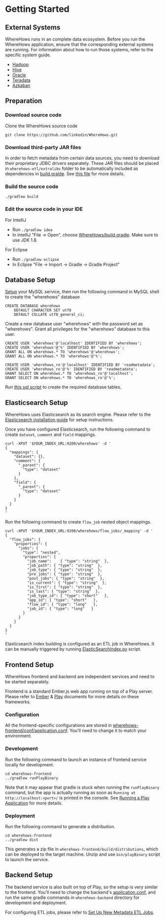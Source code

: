 # Getting Started

## External Systems
WhereHows runs in an complete data ecosystem. Before you run the WhereHows application, ensure that the corresponding external systems are running. For information about how to run those systems, refer to the specific system guide.

* [Hadoop](https://hadoop.apache.org/)
* [Hive](https://hive.apache.org/)
* [Oracle](https://www.oracle.com/database/index.html)
* [Teradata](http://www.teradata.com/)
* [Azkaban](http://oozie.apache.org/)


## Preparation

### Download source code
Clone the WhereHows source code

    git clone https://github.com/linkedin/WhereHows.git

### Download third-party JAR files
In order to fetch metadata from certain data sources, you need to download their proprietary JDBC drivers separately. These JAR files should be placed in `wherehows-etl/extralibs` folder to be automatically included as dependencies in [build.gralde](https://github.com/linkedin/WhereHows/blob/master/wherehows-etl/build.gradle). See [this file](https://github.com/linkedin/WhereHows/tree/master/wherehows-etl/extralibs) for more details.

### Build the source code
  
    ./gradlew build

### Edit the source code in your IDE

For IntelliJ
* Run `./gradlew idea`
* In IntelliJ "File -> Open", choose [WhereHows/build.gradle](https://github.com/linkedin/WhereHows/blob/master/build.gradle). Make sure to use JDK 1.8.

For Eclipse
* Run `./gradlew eclipse`
* In Eclipse "File -> Import -> Gradle -> Gradle Project"


## Database Setup
[Setup](https://dev.mysql.com/doc/refman/5.6/en/installing.html) your MySQL service, then run the following command in MySQL shell to create the "wherehows" database

    CREATE DATABASE wherehows
        DEFAULT CHARACTER SET utf8
        DEFAULT COLLATE utf8_general_ci;

Create a new database user "wherehows" with the password set as "wherehows". Grant all privileges for the "wherehows" database to this user.

    CREATE USER 'wherehows'@'localhost' IDENTIFIED BY 'wherehows';
    CREATE USER 'wherehows'@'%' IDENTIFIED BY 'wherehows';
    GRANT ALL ON wherehows.* TO 'wherehows'@'wherehows';
    GRANT ALL ON wherehows.* TO 'wherehows'@'%';
    
    CREATE USER 'wherehows_ro'@'localhost' IDENTIFIED BY 'readmetadata';
    CREATE USER 'wherehows_ro'@'%' IDENTIFIED BY 'readmetadata';
    GRANT SELECT ON wherehows.* TO 'wherehows_ro'@'localhost';
    GRANT SELECT ON wherehows.* TO 'wherehows_ro'@'%';

Run [this sql script](https://github.com/linkedin/WhereHows/blob/master/wherehows-data-model/DDL/create_all_tables_wrapper.sql) to create the required database tables.


## Elasticsearch Setup
WhereHows uses Elasticsearch as its search engine. Please refer to the [Elasticsearch installation guide](https://www.elastic.co/guide/en/elasticsearch/guide/current/running-elasticsearch.html) for setup instructions.

Once you have configured Elasticsearch, run the following command to create `dataset`, `comment` and `field` mappings.

    curl -XPUT '$YOUR_INDEX_URL:9200/wherehows' -d '
    {
      "mappings": {
        "dataset": {},
        "comment": {
          "_parent": {
            "type": "dataset"
          }
        },
        "field": {
          "_parent": {
            "type": "dataset"
          }
        }
      }
    }
    '

Run the following command to create `flow_job` nested object mappings.

    curl -XPUT '$YOUR_INDEX_URL:9200/wherehows/flow_jobs/_mapping' -d '
    {
      "flow_jobs": {
        "properties": {
          "jobs": {
            "type": "nested",
            "properties": {
              "job_name":    { "type": "string"  },
              "job_path": { "type": "string"  },
              "job_type": { "type": "string"  },
              "pre_jobs": { "type": "string"  },
              "post_jobs": { "type": "string"  },
              "is_current": { "type": "string"  },
              "is_first": { "type": "string"  },
              "is_last": { "type": "string"  },
              "job_type_id": { "type": "short"   },
              "app_id": { "type": "short"   },
              "flow_id": { "type": "long"   },
              "job_id": { "type": "long"   }
            }
          }
        }
      }
    }
    '

Elasticsearch index building is configured as an ETL job in WhereHows. It can be manually triggered by running [ElasticSearchIndex.py](https://github.com/linkedin/WhereHows/blob/master/wherehows-etl/src/main/resources/jython/ElasticSearchIndex.py) script.


## Frontend Setup
WhereHows frontend and backend are independent services and need to be started separately.

Frontend is a standard Ember.js web app running on top of a Play server. Please refer to [Ember](https://www.emberjs.com/) & [Play](https://www.playframework.com/documentation) documents for more details on these frameworks.

### Configuration
All the frontend-specific configurations are stored in [wherehows-frontend/conf/application.conf](https://github.com/linkedin/WhereHows/blob/master/wherehows-frontend/conf/application.conf). You'll need to change it to match your environment.

### Development
Run the following command to launch an instance of frontend service locally for development.

    cd wherehows-frontend
    ../gradlew runPlayBinary

Note that it may appear that gradle is stuck when running the `runPlayBinary` command, but the app is actually running as soon as `Running at http://localhost:<port>/` is printed in the console. See [Running a Play Application](https://docs.gradle.org/4.1/userguide/play_plugin.html#play_continuous_build) for more details.


### Deployment
Run the following command to generate a distribution.

    cd wherehows-frontend
    ../gradlew dist

This generates a zip file in `wherehows-frontend/build/distributions`, which can be deployed to the target machine. Unzip and use `bin/playBinary` script to launch the service.


## Backend Setup
The backend service is also built on top of Play, so the setup is very similar to the frontend. You'll need to change the backend's [application.conf](https://github.com/linkedin/WhereHows/blob/master/wherehows-backend/conf/application.conf), and run the same gradle commands in `wherehows-backend` directory for development and deployment.

For configuring ETL jobs, please refer to [Set Up New Metadata ETL Jobs](https://github.com/linkedin/WhereHows/wiki/Set-Up-New-Metadata-ETL-Jobs).
